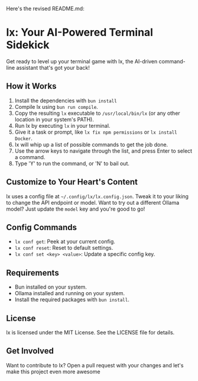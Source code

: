 Here's the revised README.md:

**lx: Your AI-Powered Terminal Sidekick**
=====================================

Get ready to level up your terminal game with lx, the AI-driven command-line assistant that's got your back!

**How it Works**
---------------

1. Install the dependencies with `bun install`
2. Compile lx using `bun run compile`.
2. Copy the resulting `lx` executable to `/usr/local/bin/lx` (or any other location in your system's PATH).
3. Run lx by executing `lx` in your terminal.
4. Give it a task or prompt, like `lx fix npm permissions` or `lx install Docker`.
5. lx will whip up a list of possible commands to get the job done.
6. Use the arrow keys to navigate through the list, and press Enter to select a command.
7. Type 'Y' to run the command, or 'N' to bail out.

**Customize to Your Heart's Content**
-----------------------------------

lx uses a config file at `~/.config/lx/lx.config.json`. Tweak it to your liking to change the API endpoint or model. Want to try out a different Ollama model? Just update the `model` key and you're good to go!

**Config Commands**
-----------------

* `lx conf get`: Peek at your current config.
* `lx conf reset`: Reset to default settings.
* `lx conf set <key> <value>`: Update a specific config key.

**Requirements**
---------------

* Bun installed on your system.
* Ollama installed and running on your system.
* Install the required packages with `bun install`.

**License**
---------

lx is licensed under the MIT License. See the LICENSE file for details.

**Get Involved**
----------------

Want to contribute to lx? Open a pull request with your changes and let's make this project even more awesome
